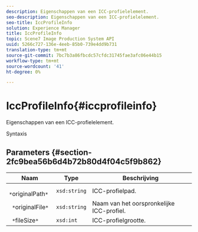 ```yaml
---
description: Eigenschappen van een ICC-profielelement.
seo-description: Eigenschappen van een ICC-profielelement.
seo-title: IccProfileInfo
solution: Experience Manager
title: IccProfileInfo
topic: Scene7 Image Production System API
uuid: 5266c727-136e-4eeb-85b0-739e4dd9b731
translation-type: tm+mt
source-git-commit: 7bc7b3a86fbcdc57cfdc31745fae3afc06e44b15
workflow-type: tm+mt
source-wordcount: '41'
ht-degree: 0%

---
```



# IccProfileInfo{#iccprofileinfo}

Eigenschappen van een ICC-profielelement.

Syntaxis

## Parameters {#section-2fc9bea56b6d4b72b80d4f04c5f9b862}

| Naam | Type | Beschrijving |
|---|---|---|
| ` *`originalPath`*` | `xsd:string` | ICC-profielpad. |
| ` *`originalFile`*` | `xsd:string` | Naam van het oorspronkelijke ICC-profiel. |
| ` *`fileSize`*` | `xsd:int` | ICC-profielgrootte. |

